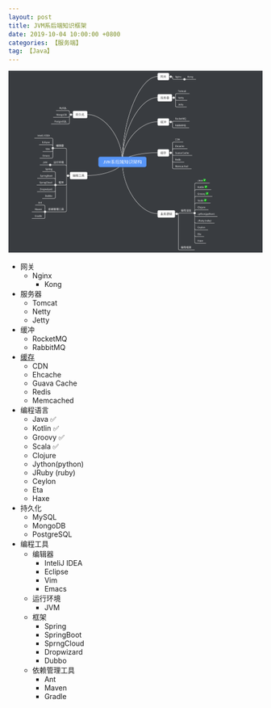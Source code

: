 ```yaml
---
layout: post
title: JVM系后端知识框架
date: 2019-10-04 10:00:00 +0800
categories: 【服务端】
tag: 【Java】
---
```



![/images/2019-10-04Jvm后端.png](/images/2019-10-04Jvm后端.png)

- 网关
    - Nginx
        - Kong
- 服务器
    - Tomcat
    - Netty
    - Jetty
- 缓冲
    - RocketMQ
    - RabbitMQ
- [缓存]((https://www.cnblogs.com/panchanggui/p/9503666.html))
    - CDN
    - Ehcache
    - Guava Cache
    - Redis
    - Memcached
- 编程语言
    - Java ✅
    - Kotlin ✅
    - Groovy ✅
    - Scala ✅
    - Clojure
    - Jython(python)
    - JRuby (ruby)
    - Ceylon
    - Eta
    - Haxe
- 持久化
    - MySQL
    - MongoDB
    - PostgreSQL
- 编程工具
    - 编辑器
        - InteliJ IDEA
        - Eclipse
        - Vim
        - Emacs
    - 运行环境
        - JVM
    - 框架
        - Spring
        - SpringBoot
        - SprngCloud
        - Dropwizard
        - Dubbo
    - 依赖管理工具
        - Ant
        - Maven
        - Gradle